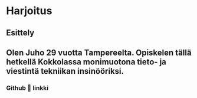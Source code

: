 # Harjoitus 

## Esittely

Olen **Juho** 29 vuotta Tampereelta. Opiskelen tällä hetkellä Kokkolassa monimuotona tieto- ja viestintä tekniikan insinööriksi.
---

### Github 🔗 linkki 






